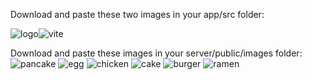 Download and paste these two images in your app/src folder:

![logo](https://github.com/sabilaakram/foody_Zone/assets/139713987/3b6affb7-02bf-46ad-a16b-86da4e0a2744)![vite](https://github.com/sabilaakram/foody_Zone/assets/139713987/3a9670a8-59ae-40ff-8dbb-6fa2bb1fa0ef)


Download and paste these images in your server/public/images folder:
![pancake](https://github.com/sabilaakram/foody_Zone/assets/139713987/b6fbb2b0-463e-425d-a233-bbb127b6aa6b)
![egg](https://github.com/sabilaakram/foody_Zone/assets/139713987/b8627cd5-f905-4655-94bd-e9b6a848dd3e)
![chicken](https://github.com/sabilaakram/foody_Zone/assets/139713987/0610965e-4af8-48cb-9969-3c7834280b0f)
![cake](https://github.com/sabilaakram/foody_Zone/assets/139713987/bf479e41-2294-401a-ac3c-e0b0bdbcef48)
![burger](https://github.com/sabilaakram/foody_Zone/assets/139713987/f3806ad2-ead2-45f0-a097-7d0c1300cfeb)
![ramen](https://github.com/sabilaakram/foody_Zone/assets/139713987/e1b7ab30-6677-4403-9f16-66c3770f77d7)
